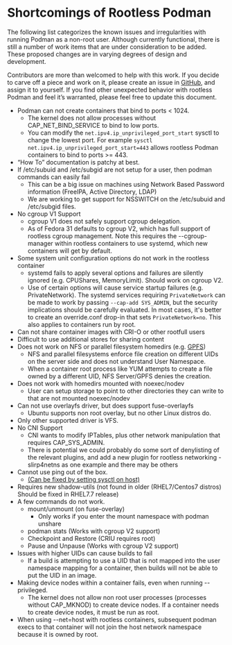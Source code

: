 # Shortcomings of Rootless Podman

The following list categorizes the known issues and irregularities with running Podman as a non-root user.  Although currently functional, there is still a number of work items that are under consideration to be added.  These proposed changes are in varying degrees of design and development.

Contributors are more than welcomed to help with this work.  If you decide to carve off a piece and work on it, please create an issue in [GitHub](https://github.com/containers/podman/issues), and assign it to yourself.  If you find other unexpected behavior with rootless Podman and feel it’s warranted, please feel free to update this document.

* Podman can not create containers that bind to ports < 1024.
  * The kernel does not allow processes without CAP_NET_BIND_SERVICE to bind to low ports.
  * You can modify the `net.ipv4.ip_unprivileged_port_start` sysctl to change the lowest port.  For example `sysctl net.ipv4.ip_unprivileged_port_start=443` allows rootless Podman containers to bind to ports >= 443.
* “How To” documentation is patchy at best.
* If /etc/subuid and /etc/subgid are not setup for a user, then podman commands
can easily fail
  * This can be a big issue on machines using Network Based Password information (FreeIPA, Active Directory, LDAP)
  * We are working to get support for NSSWITCH on the /etc/subuid and /etc/subgid files.
* No cgroup V1 Support
  * cgroup V1 does not safely support cgroup delegation.
  * As of Fedora 31 defaults to cgroup V2, which has full support of rootless cgroup management.  Note this requires the --cgroup-manager within rootless containers to use systemd, which new containers will get by default.
* Some system unit configuration options do not work in the rootless container
  * systemd fails to apply several options and failures are silently ignored (e.g. CPUShares, MemoryLimit). Should work on cgroup V2.
  * Use of certain options will cause service startup failures (e.g. PrivateNetwork).  The systemd services requiring `PrivateNetwork` can be made to work by passing `--cap-add SYS_ADMIN`, but the security implications should be carefully evaluated.  In most cases, it's better to create an override.conf drop-in that sets `PrivateNetwork=no`.  This also applies to containers run by root.
* Can not share container images with CRI-O or other rootfull users
* Difficult to use additional stores for sharing content
* Does not work on NFS or parallel filesystem homedirs (e.g. [GPFS](https://www.ibm.com/support/knowledgecenter/en/SSFKCN/gpfs_welcome.html))
  * NFS and parallel filesystems enforce file creation on different UIDs on the server side and does not understand User Namespace.
  * When a container root process like YUM attempts to create a file owned by a different UID, NFS Server/GPFS denies the creation.
* Does not work with homedirs mounted with noexec/nodev
  * User can setup storage to point to other directories they can write to that are not mounted noexec/nodev
* Can not use overlayfs driver, but does support fuse-overlayfs
  * Ubuntu supports non root overlay, but no other Linux distros do.
* Only other supported driver is VFS.
* No CNI Support
  * CNI wants to modify IPTables, plus other network manipulation that requires CAP_SYS_ADMIN.
  * There is potential we could probably do some sort of denylisting of the relevant plugins, and add a new plugin for rootless networking - slirp4netns as one example and there may be others
* Cannot use ping out of the box.
  * [(Can be fixed by setting sysctl on host)](https://github.com/containers/podman/blob/master/troubleshooting.md#6-rootless-containers-cannot-ping-hosts)
* Requires new shadow-utils (not found in older (RHEL7/Centos7 distros) Should be fixed in RHEL7.7 release)
* A few commands do not work.
  * mount/unmount (on fuse-overlay)
     * Only works if you enter the mount namespace with podman unshare
  * podman stats (Works with cgroup V2 support)
  * Checkpoint and Restore (CRIU requires root)
  * Pause and Unpause (Works with cgroup V2 support)
* Issues with higher UIDs can cause builds to fail
  * If a build is attempting to use a UID that is not mapped into the user namespace mapping for a container, then builds will not be able to put the UID in an image.
* Making device nodes within a container fails, even when running --privileged.
  * The kernel does not allow non root user processes (processes without CAP_MKNOD) to create device nodes.  If a container needs to create device nodes, it must be run as root.
* When using --net=host with rootless containers, subsequent podman execs to that container will not join the host network namespace because it is owned by root.
